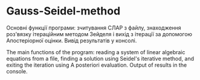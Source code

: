 # Gauss-Seidel-method
Основні функції програми: 
зчитування СЛАР з файлу, знаходження роз'вязку ітераційним методом Зейделя і вихід з ітерації за допомогою Апостеріорної оцінки. 
Вивід результатів у консолі.

The main functions of the program: 
reading a system of linear algebraic equations from a file, finding a solution using Seidel's iterative method, and exiting the iteration using A posteriori evaluation. 
Output of results in the console.
